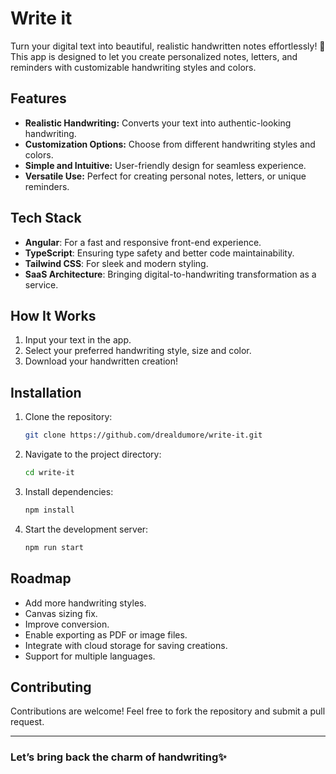 
# Write it

Turn your digital text into beautiful, realistic handwritten notes effortlessly! 🚀  
This app is designed to let you create personalized notes, letters, and reminders with customizable handwriting styles and colors.

## Features
- **Realistic Handwriting:** Converts your text into authentic-looking handwriting.
- **Customization Options:** Choose from different handwriting styles and colors.
- **Simple and Intuitive:** User-friendly design for seamless experience.
- **Versatile Use:** Perfect for creating personal notes, letters, or unique reminders.

## Tech Stack
- **Angular**: For a fast and responsive front-end experience.
- **TypeScript**: Ensuring type safety and better code maintainability.
- **Tailwind CSS**: For sleek and modern styling.
- **SaaS Architecture**: Bringing digital-to-handwriting transformation as a service.

## How It Works
1. Input your text in the app.
2. Select your preferred handwriting style, size and color.
3. Download your handwritten creation!

## Installation
1. Clone the repository:
   ```bash
   git clone https://github.com/drealdumore/write-it.git
   ```
2. Navigate to the project directory:
   ```bash
   cd write-it
   ```
3. Install dependencies:
   ```bash
   npm install
   ```
4. Start the development server:
   ```bash
   npm run start
   ```

## Roadmap
- Add more handwriting styles.
- Canvas sizing fix.
- Improve conversion.
- Enable exporting as PDF or image files.
- Integrate with cloud storage for saving creations.
- Support for multiple languages.

## Contributing
Contributions are welcome! Feel free to fork the repository and submit a pull request.

---

### Let’s bring back the charm of handwriting✨
